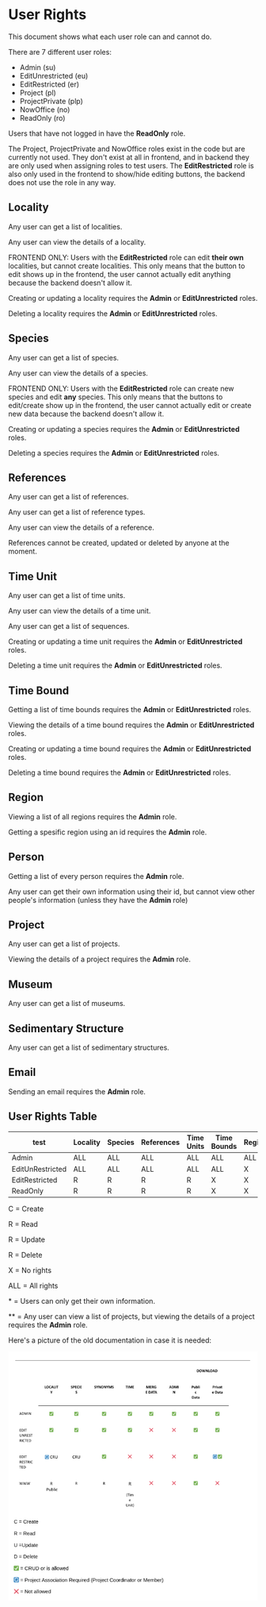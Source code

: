 # User Rights

This document shows what each user role can and cannot do.

There are 7 different user roles:

- Admin (su)
- EditUnrestricted (eu)
- EditRestricted (er)
- Project (pl)
- ProjectPrivate (plp)
- NowOffice (no)
- ReadOnly (ro)

Users that have not logged in have the **ReadOnly** role.

The Project, ProjectPrivate and NowOffice roles exist in the code but are currently not used. They don't exist at all in frontend, and in backend they are only used when assigning roles to test users. The **EditRestricted** role is also only used in the frontend to show/hide editing buttons, the backend does not use the role in any way.

## Locality

Any user can get a list of localities.

Any user can view the details of a locality.

FRONTEND ONLY: Users with the **EditRestricted** role can edit **their own** localities, but cannot create localities. This only means that the button to edit shows up in the frontend, the user cannot actually edit anything because the backend doesn't allow it.

Creating or updating a locality requires the **Admin** or **EditUnrestricted** roles.

Deleting a locality requires the **Admin** or **EditUnrestricted** roles.

## Species

Any user can get a list of species.

Any user can view the details of a species.

FRONTEND ONLY: Users with the **EditRestricted** role can create new species and edit **any** species. This only means that the buttons to edit/create show up in the frontend, the user cannot actually edit or create new data because the backend doesn't allow it.

Creating or updating a species requires the **Admin** or **EditUnrestricted** roles.

Deleting a species requires the **Admin** or **EditUnrestricted** roles.

## References

Any user can get a list of references.

Any user can get a list of reference types.

Any user can view the details of a reference.

References cannot be created, updated or deleted by anyone at the moment.

## Time Unit

Any user can get a list of time units.

Any user can view the details of a time unit.

Any user can get a list of sequences.

Creating or updating a time unit requires the **Admin** or **EditUnrestricted** roles.

Deleting a time unit requires the **Admin** or **EditUnrestricted** roles.

## Time Bound

Getting a list of time bounds requires the **Admin** or **EditUnrestricted** roles.

Viewing the details of a time bound requires the **Admin** or **EditUnrestricted** roles.

Creating or updating a time bound requires the **Admin** or **EditUnrestricted** roles.

Deleting a time bound requires the **Admin** or **EditUnrestricted** roles.

## Region

Viewing a list of all regions requires the **Admin** role.

Getting a spesific region using an id requires the **Admin** role.

## Person

Getting a list of every person requires the **Admin** role.

Any user can get their own information using their id, but cannot view other people's information (unless they have the **Admin** role)

## Project

Any user can get a list of projects.

Viewing the details of a project requires the **Admin** role.

## Museum

Any user can get a list of museums.

## Sedimentary Structure

Any user can get a list of sedimentary structures.

## Email

Sending an email requires the **Admin** role.

## User Rights Table

| test             | Locality | Species | References | Time Units | Time Bounds | Regions | Persons | Projects | Museums | Sedimentary Structures | Sending Email |
| ---------------- | -------- | ------- | ---------- | ---------- | ----------- | ------- | ------- | -------- | ------- | ---------------------- | ------------- |
| Admin            | ALL      | ALL     | ALL        | ALL        | ALL         | ALL     | ALL     | ALL      | ALL     | ALL                    | ALL           |
| EditUnRestricted | ALL      | ALL     | ALL        | ALL        | ALL         | X       | X\*     | R\*\*    | ALL     | ALL                    | X             |
| EditRestricted   | R        | R       | R          | R          | X           | X       | X\*     | R\*\*    | R       | R                      | X             |
| ReadOnly         | R        | R       | R          | R          | X           | X       | X\*     | R\*\*    | R       | R                      | X             |

C = Create

R = Read

R = Update

R = Delete

X = No rights

ALL = All rights

\* = Users can only get their own information.

\*\* = Any user can view a list of projects, but viewing the details of a project requires the **Admin** role.

Here's a picture of the old documentation in case it is needed:

![image](./images/oikeudet.png)
